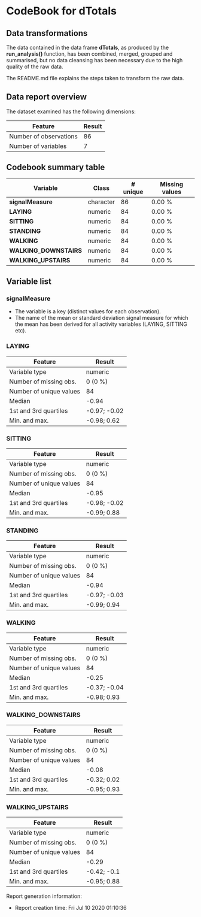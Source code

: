 # CodeBook for dTotals

## Data transformations

The data contained in the data frame **dTotals**, as produced by the **run_analysis()** function, has been combined, merged, grouped and summarised, but no data cleansing has been necessary due to the high quality of the raw data.

The README.md file explains the steps taken to transform the raw data.

## Data report overview
The dataset examined has the following dimensions:

Feature                 |  Result
----------------------- | -------
Number of observations  |      86
Number of variables     |       7


## Codebook summary table

Variable                   | Class     | # unique | Missing values
-------------------------- | --------- | -------- | --------------
**signalMeasure**          | character |       86 |         0.00 %
**LAYING**                 | numeric   |       84 |         0.00 %
**SITTING**                | numeric   |       84 |         0.00 %
**STANDING**               | numeric   |       84 |         0.00 %
**WALKING**                | numeric   |       84 |         0.00 %
**WALKING\_DOWNSTAIRS**    | numeric   |       84 |         0.00 %
**WALKING\_UPSTAIRS**      | numeric   |       84 |         0.00 %


## Variable list

### signalMeasure

* The variable is a key (distinct values for each observation).
* The name of the mean or standard deviation signal measure for which the mean has been derived for all activity variables (LAYING, SITTING etc).

### LAYING

Feature                   |        Result
------------------------- | -------------
Variable type             |       numeric
Number of missing obs.    |       0 (0 %)
Number of unique values   |            84
Median                    |         -0.94
1st and 3rd quartiles     |  -0.97; -0.02
Min. and max.             |   -0.98; 0.62

### SITTING

Feature                   |        Result
------------------------- | -------------
Variable type             |       numeric
Number of missing obs.    |       0 (0 %)
Number of unique values   |            84
Median                    |         -0.95
1st and 3rd quartiles     |  -0.98; -0.02
Min. and max.             |   -0.99; 0.88

### STANDING

Feature                   |        Result
------------------------- | -------------
Variable type             |       numeric
Number of missing obs.    |       0 (0 %)
Number of unique values   |            84
Median                    |         -0.94
1st and 3rd quartiles     |  -0.97; -0.03
Min. and max.             |   -0.99; 0.94

### WALKING

Feature                   |        Result
------------------------- | -------------
Variable type             |       numeric
Number of missing obs.    |       0 (0 %)
Number of unique values   |            84
Median                    |         -0.25
1st and 3rd quartiles     |  -0.37; -0.04
Min. and max.             |   -0.98; 0.93

### WALKING\_DOWNSTAIRS

Feature                   |        Result
------------------------- | -------------
Variable type             |       numeric
Number of missing obs.    |       0 (0 %)
Number of unique values   |            84
Median                    |         -0.08
1st and 3rd quartiles     |   -0.32; 0.02
Min. and max.             |   -0.95; 0.93

### WALKING\_UPSTAIRS

Feature                   |        Result
------------------------- | -------------
Variable type             |       numeric
Number of missing obs.    |       0 (0 %)
Number of unique values   |            84
Median                    |         -0.29
1st and 3rd quartiles     |   -0.42; -0.1
Min. and max.             |   -0.95; 0.88


Report generation information:
* Report creation time: Fri Jul 10 2020 01:10:36
